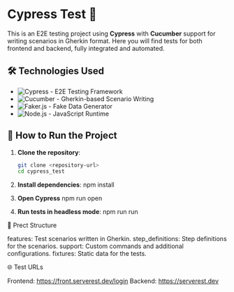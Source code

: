 # Cypress Test 🚀

This is an E2E testing project using **Cypress** with **Cucumber** support for writing scenarios in Gherkin format. Here you will find tests for both frontend and backend, fully integrated and automated.

## 🛠️ Technologies Used

- ![Cypress](https://img.shields.io/badge/Cypress-17202C?style=for-the-badge&logo=cypress&logoColor=white) - E2E Testing Framework
- ![Cucumber](https://img.shields.io/badge/Cucumber-23D96C?style=for-the-badge&logo=cucumber&logoColor=white) - Gherkin-based Scenario Writing
- ![Faker.js](https://img.shields.io/badge/Faker.js-FF5733?style=for-the-badge&logo=javascript&logoColor=white) - Fake Data Generator
- ![Node.js](https://img.shields.io/badge/Node.js-339933?style=for-the-badge&logo=node.js&logoColor=white) - JavaScript Runtime

## 🚀 How to Run the Project

1. **Clone the repository**:
   ```bash
   git clone <repository-url>
   cd cypress_test

2. **Install dependencies**:
  npm install

3. **Open Cypress**
npm run open

4. **Run tests in headless mode**:
npm run run

🌱 Prect Structure

features: Test scenarios written in Gherkin.
step_definitions: Step definitions for the scenarios.
support: Custom commands and additional configurations.
fixtures: Static data for the tests.

🌐 Test URLs

Frontend: https://front.serverest.dev/login
Backend: https://serverest.dev
